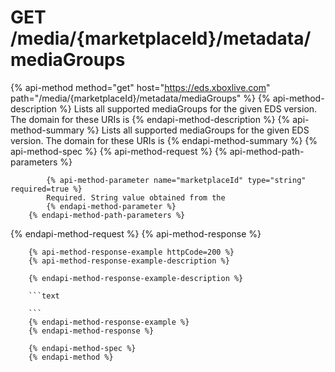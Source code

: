 # GET /media/{marketplaceId}/metadata/mediaGroups

{% api-method method="get" host="https://eds.xboxlive.com" path="/media/{marketplaceId}/metadata/mediaGroups" %}
        {% api-method-description %}
        Lists all supported mediaGroups for the given EDS version. The domain for these URIs is 
        {% endapi-method-description %}
        {% api-method-summary %}
        Lists all supported mediaGroups for the given EDS version. The domain for these URIs is 
        {% endapi-method-summary %}
        {% api-method-spec %}
        {% api-method-request %}
        {% api-method-path-parameters %}
        
            {% api-method-parameter name="marketplaceId" type="string" required=true %}
            Required. String value obtained from the 
            {% endapi-method-parameter %}
        {% endapi-method-path-parameters %}
{% endapi-method-request %}
        {% api-method-response %}
        
        {% api-method-response-example httpCode=200 %}
        {% api-method-response-example-description %}
        
        {% endapi-method-response-example-description %}
        
        ```text
        
        ```
        {% endapi-method-response-example %}
        {% endapi-method-response %}
        
        {% endapi-method-spec %}
        {% endapi-method %}